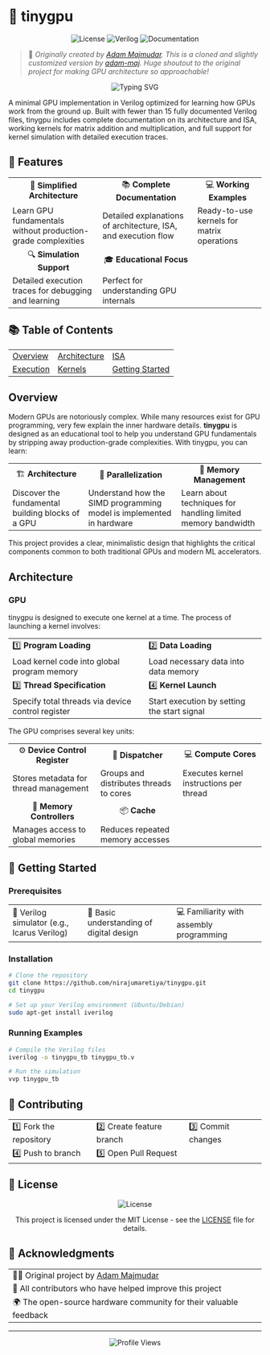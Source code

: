 # 🚀 tinygpu

<div align="center">
  <img src="https://img.shields.io/badge/license-MIT-blue.svg" alt="License"/>
  <img src="https://img.shields.io/badge/Verilog-2001-orange.svg" alt="Verilog"/>
  <img src="https://img.shields.io/badge/docs-latest-green.svg" alt="Documentation"/>
</div>

> 🚀 *Originally created by [Adam Majmudar](https://github.com/adam-maj/tiny-gpu). This is a cloned and slightly customized version by [adam-maj](https://github.com/adam-maj). Huge shoutout to the original project for making GPU architecture so approachable!*

<div align="center">
  <img src="https://readme-typing-svg.herokuapp.com?font=Fira+Code&pause=1000&color=2D9EF7&center=true&vCenter=true&width=435&lines=A+minimal+GPU+implementation+in+Verilog;Optimized+for+learning+GPU+fundamentals" alt="Typing SVG" />
</div>

A minimal GPU implementation in Verilog optimized for learning how GPUs work from the ground up. Built with fewer than 15 fully documented Verilog files, tinygpu includes complete documentation on its architecture and ISA, working kernels for matrix addition and multiplication, and full support for kernel simulation with detailed execution traces.

## 🌟 Features

<table>
  <tr>
    <td align="center">🎯 <b>Simplified Architecture</b></td>
    <td align="center">📚 <b>Complete Documentation</b></td>
    <td align="center">💻 <b>Working Examples</b></td>
  </tr>
  <tr>
    <td>Learn GPU fundamentals without production-grade complexities</td>
    <td>Detailed explanations of architecture, ISA, and execution flow</td>
    <td>Ready-to-use kernels for matrix operations</td>
  </tr>
  <tr>
    <td align="center">🔍 <b>Simulation Support</b></td>
    <td align="center">🎓 <b>Educational Focus</b></td>
  </tr>
  <tr>
    <td>Detailed execution traces for debugging and learning</td>
    <td>Perfect for understanding GPU internals</td>
  </tr>
</table>

## 📚 Table of Contents

<div align="center">
  <table>
    <tr>
      <td><a href="#overview">Overview</a></td>
      <td><a href="#architecture">Architecture</a></td>
      <td><a href="#isa">ISA</a></td>
    </tr>
    <tr>
      <td><a href="#execution">Execution</a></td>
      <td><a href="#kernels">Kernels</a></td>
      <td><a href="#getting-started">Getting Started</a></td>
    </tr>
  </table>
</div>

## Overview

Modern GPUs are notoriously complex. While many resources exist for GPU programming, very few explain the inner hardware details. **tinygpu** is designed as an educational tool to help you understand GPU fundamentals by stripping away production-grade complexities. With tinygpu, you can learn:

<table>
  <tr>
    <td align="center">🏗️ <b>Architecture</b></td>
    <td align="center">🔄 <b>Parallelization</b></td>
    <td align="center">💾 <b>Memory Management</b></td>
  </tr>
  <tr>
    <td>Discover the fundamental building blocks of a GPU</td>
    <td>Understand how the SIMD programming model is implemented in hardware</td>
    <td>Learn about techniques for handling limited memory bandwidth</td>
  </tr>
</table>

This project provides a clear, minimalistic design that highlights the critical components common to both traditional GPUs and modern ML accelerators.

## Architecture

### GPU

tinygpu is designed to execute one kernel at a time. The process of launching a kernel involves:

<div align="center">
  <table>
    <tr>
      <td>1️⃣ <b>Program Loading</b></td>
      <td>2️⃣ <b>Data Loading</b></td>
    </tr>
    <tr>
      <td>Load kernel code into global program memory</td>
      <td>Load necessary data into data memory</td>
    </tr>
    <tr>
      <td>3️⃣ <b>Thread Specification</b></td>
      <td>4️⃣ <b>Kernel Launch</b></td>
    </tr>
    <tr>
      <td>Specify total threads via device control register</td>
      <td>Start execution by setting the start signal</td>
    </tr>
  </table>
</div>

The GPU comprises several key units:

<table>
  <tr>
    <td align="center">⚙️ <b>Device Control Register</b></td>
    <td align="center">🔄 <b>Dispatcher</b></td>
    <td align="center">💻 <b>Compute Cores</b></td>
  </tr>
  <tr>
    <td>Stores metadata for thread management</td>
    <td>Groups and distributes threads to cores</td>
    <td>Executes kernel instructions per thread</td>
  </tr>
  <tr>
    <td align="center">💾 <b>Memory Controllers</b></td>
    <td align="center">📦 <b>Cache</b></td>
  </tr>
  <tr>
    <td>Manages access to global memories</td>
    <td>Reduces repeated memory accesses</td>
  </tr>
</table>

## 🚀 Getting Started

### Prerequisites
<div align="center">
  <table>
    <tr>
      <td>🔧 Verilog simulator (e.g., Icarus Verilog)</td>
      <td>📖 Basic understanding of digital design</td>
      <td>💻 Familiarity with assembly programming</td>
    </tr>
  </table>
</div>

### Installation
```bash
# Clone the repository
git clone https://github.com/nirajumaretiya/tinygpu.git
cd tinygpu

# Set up your Verilog environment (Ubuntu/Debian)
sudo apt-get install iverilog
```

### Running Examples
```bash
# Compile the Verilog files
iverilog -o tinygpu_tb tinygpu_tb.v

# Run the simulation
vvp tinygpu_tb
```

## 🤝 Contributing

<div align="center">
  <table>
    <tr>
      <td>1️⃣ Fork the repository</td>
      <td>2️⃣ Create feature branch</td>
      <td>3️⃣ Commit changes</td>
    </tr>
    <tr>
      <td>4️⃣ Push to branch</td>
      <td>5️⃣ Open Pull Request</td>
    </tr>
  </table>
</div>

## 📝 License

<div align="center">
  <img src="https://img.shields.io/badge/license-MIT-blue.svg" alt="License"/>
  <p>This project is licensed under the MIT License - see the <a href="LICENSE">LICENSE</a> file for details.</p>
</div>

## 🙏 Acknowledgments

<div align="center">
  <table>
    <tr>
      <td>👨‍💻 Original project by <a href="https://github.com/adam-maj/tiny-gpu">Adam Majmudar</a></td>
    </tr>
    <tr>
      <td>🤝 All contributors who have helped improve this project</td>
    </tr>
    <tr>
      <td>🌍 The open-source hardware community for their valuable feedback</td>
    </tr>
  </table>
</div>

---

<div align="center">
  <img src="https://komarev.com/ghpvc/?username=nirajumaretiya&color=blueviolet" alt="Profile Views"/>
</div>